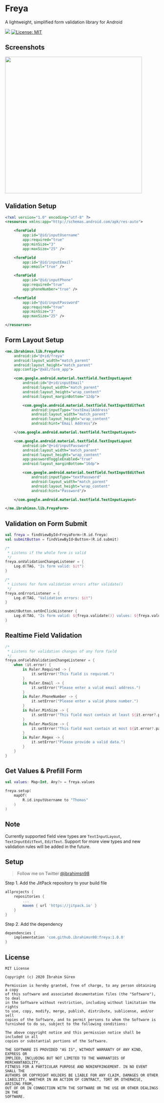 # Freya

A lightweight, simplified form validation library for Android

[![](https://jitpack.io/v/ibrahimsn98/freya.svg)](https://jitpack.io/#ibrahimsn98/freya)
[![License: MIT](https://img.shields.io/badge/License-MIT-yellow.svg)](https://opensource.org/licenses/MIT)


## Screenshots


<img src="https://github.com/ibrahimsn98/freya/blob/master/art/screenshot.jpg" width="448" />


## Validation Setup

```xml
<?xml version="1.0" encoding="utf-8" ?>
<resources xmlns:app="http://schemas.android.com/apk/res-auto">

    <formField
        app:id="@id/inputUsername"
        app:required="true"
        app:minSize="3"
        app:maxSize="25" />

    <formField
        app:id="@id/inputEmail"
        app:email="true" />

    <formField
        app:id="@id/inputPhone"
        app:required="true"
        app:phoneNumber="true" />

    <formField
        app:id="@id/inputPassword"
        app:required="true"
        app:minSize="3"
        app:maxSize="25" />

</resources>
```

## Form Layout Setup

```xml
<me.ibrahimsn.lib.FreyaForm
    android:id="@+id/freya"
    android:layout_width="match_parent"
    android:layout_height="match_parent"
    app:config="@xml/form_app">

    <com.google.android.material.textfield.TextInputLayout
        android:id="@+id/inputEmail"
        android:layout_width="match_parent"
        android:layout_height="wrap_content"
        android:layout_marginBottom="12dp">

        <com.google.android.material.textfield.TextInputEditText
            android:inputType="textEmailAddress"
            android:layout_width="match_parent"
            android:layout_height="wrap_content"
            android:hint="Email Address"/>

    </com.google.android.material.textfield.TextInputLayout>

    <com.google.android.material.textfield.TextInputLayout
        android:id="@+id/inputPassword"
        android:layout_width="match_parent"
        android:layout_height="wrap_content"
        app:passwordToggleEnabled="true"
        android:layout_marginBottom="16dp">

        <com.google.android.material.textfield.TextInputEditText
            android:inputType="textPassword"
            android:layout_width="match_parent"
            android:layout_height="wrap_content"
            android:hint="Password"/>

    </com.google.android.material.textfield.TextInputLayout>

</me.ibrahimsn.lib.FreyaForm>
```

## Validation on Form Submit

```kotlin
val freya = findViewById<FreyaForm>(R.id.freya)
val submitButton = findViewById<Button>(R.id.submit)

/*
 * Listens if the whole form is valid
 */
freya.onValidationChangeListener = {
    Log.d(TAG, "Is form valid: $it")
}

/*
 * Listens for form validation errors after validate()
 */
freya.onErrorListener = {
    Log.d(TAG, "Validation errors: $it")
}

submitButton.setOnClickListener {
    Log.d(TAG, "Is form valid: ${freya.validate()} values: ${freya.values}")
}
```

## Realtime Field Validation

```kotlin
/*
 * Listens for validation changes of any form field
 */
freya.onFieldValidationChangeListener = {
    when (it.error) {
        is Ruler.Required -> {
            it.setError("This field is required.")
        }
        is Ruler.Email -> {
            it.setError("Please enter a valid email address.")
        }
        is Ruler.PhoneNumber -> {
            it.setError("Please enter a valid phone number.")
        }
        is Ruler.MinSize -> {
            it.setError("This field must contain at least ${it.error?.param} characters.")
        }
        is Ruler.MaxSize -> {
            it.setError("This field must contain at most ${it.error?.param} characters.")
        }
        is Ruler.Regex -> {
            it.setError("Please provide a valid data.")
        }
    }
}
```

## Get Values & Prefill Form

```kotlin
val values: Map<Int, Any?> = freya.values

freya.setup(
    mapOf(
        R.id.inputUsername to "Thomas"
    )
)

```

## Note

Currently supported field view types are `TextInputLayout`, `TextInputEditText`, `EditText`. 
Support for more view types and new validation rules will be added in the future.


## Setup

> Follow me on Twitter [@ibrahimsn98](https://twitter.com/ibrahimsn98)

Step 1. Add the JitPack repository to your build file
```groovy
allprojects {
	repositories {
		...
		maven { url 'https://jitpack.io' }
	}
}
```
Step 2. Add the dependency
```groovy
dependencies {
    implementation 'com.github.ibrahimsn98:freya:1.0.0'
}
```


## License
```
MIT License

Copyright (c) 2020 İbrahim Süren

Permission is hereby granted, free of charge, to any person obtaining a copy
of this software and associated documentation files (the "Software"), to deal
in the Software without restriction, including without limitation the rights
to use, copy, modify, merge, publish, distribute, sublicense, and/or sell
copies of the Software, and to permit persons to whom the Software is
furnished to do so, subject to the following conditions:

The above copyright notice and this permission notice shall be included in all
copies or substantial portions of the Software.

THE SOFTWARE IS PROVIDED "AS IS", WITHOUT WARRANTY OF ANY KIND, EXPRESS OR
IMPLIED, INCLUDING BUT NOT LIMITED TO THE WARRANTIES OF MERCHANTABILITY,
FITNESS FOR A PARTICULAR PURPOSE AND NONINFRINGEMENT. IN NO EVENT SHALL THE
AUTHORS OR COPYRIGHT HOLDERS BE LIABLE FOR ANY CLAIM, DAMAGES OR OTHER
LIABILITY, WHETHER IN AN ACTION OF CONTRACT, TORT OR OTHERWISE, ARISING FROM,
OUT OF OR IN CONNECTION WITH THE SOFTWARE OR THE USE OR OTHER DEALINGS IN THE
SOFTWARE.
```